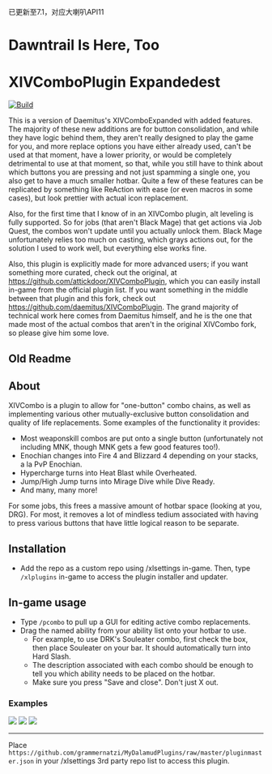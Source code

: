 已更新至7.1，对应大喇叭API11


# Dawntrail Is Here, Too

# XIVComboPlugin Expandedest

[![Build](https://github.com/grammernatzi/XIVComboPlugin/actions/workflows/build.yml/badge.svg)](https://github.com/grammernatzi/XIVComboPlugin/actions/workflows/build.yml)

This is a version of Daemitus's XIVComboExpanded with added features. The majority of these new additions are for button consolidation, and while they have logic behind them, they aren't really designed to play the game for you, and more replace options you have either already used, can't be used at that moment, have a lower priority, or would be completely detrimental to use at that moment, so that, while you still have to think about which buttons you are pressing and not just spamming a single one, you also get to have a much smaller hotbar. Quite a few of these features can be replicated by something like ReAction with ease (or even macros in some cases), but look prettier with actual icon replacement.

Also, for the first time that I know of in an XIVCombo plugin, alt leveling is fully supported. So for jobs (that aren't Black Mage) that get actions via Job Quest, the combos won't update until you actually unlock them. Black Mage unfortunately relies too much on casting, which grays actions out, for the solution I used to work well, but everything else works fine.

Also, this plugin is explicitly made for more advanced users; if you want something more curated, check out the original, at https://github.com/attickdoor/XIVComboPlugin, which you can easily install in-game from the official plugin list. If you want something in the middle between that plugin and this fork, check out https://github.com/daemitus/XIVComboPlugin. The grand majority of technical work here comes from Daemitus himself, and he is the one that made most of the actual combos that aren't in the original XIVCombo fork, so please give him some love.

## Old Readme

## About
XIVCombo is a plugin to allow for "one-button" combo chains, as well as implementing various other mutually-exclusive button consolidation and quality of life replacements. Some examples of the functionality it provides:
* Most weaponskill combos are put onto a single button (unfortunately not including MNK, though MNK gets a few good features too!).
* Enochian changes into Fire 4 and Blizzard 4 depending on your stacks, a la PvP Enochian.
* Hypercharge turns into Heat Blast while Overheated.
* Jump/High Jump turns into Mirage Dive while Dive Ready.
* And many, many more!

For some jobs, this frees a massive amount of hotbar space (looking at you, DRG). For most, it removes a lot of mindless tedium associated with having to press various buttons that have little logical reason to be separate.

## Installation
* Add the repo as a custom repo using /xlsettings in-game. Then, type `/xlplugins` in-game to access the plugin installer and updater. 

## In-game usage
* Type `/pcombo` to pull up a GUI for editing active combo replacements.
* Drag the named ability from your ability list onto your hotbar to use.
  * For example, to use DRK's Souleater combo, first check the box, then place Souleater on your bar. It should automatically turn into Hard Slash.
  * The description associated with each combo should be enough to tell you which ability needs to be placed on the hotbar.
  * Make sure you press "Save and close". Don't just X out.
### Examples
![](https://github.com/attickdoor/xivcomboplugin/raw/master/res/souleater_combo.gif)
![](https://github.com/attickdoor/xivcomboplugin/raw/master/res/hypercharge_heat_blast.gif)
![](https://github.com/attickdoor/xivcomboplugin/raw/master/res/eno_swap.gif)

---

Place `https://github.com/grammernatzi/MyDalamudPlugins/raw/master/pluginmaster.json` in your /xlsettings 3rd party repo list to access this plugin.
